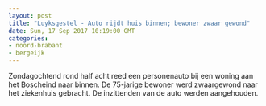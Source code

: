 ```yaml
---
layout: post
title: "Luyksgestel - Auto rijdt huis binnen; bewoner zwaar gewond"
date: Sun, 17 Sep 2017 10:19:00 GMT
categories: 
- noord-brabant 
- bergeijk 
---
```


Zondagochtend rond half acht reed een personenauto bij een woning aan het Boscheind naar binnen. De 75-jarige bewoner werd zwaargewond naar het ziekenhuis gebracht. De inzittenden van de auto werden aangehouden.
